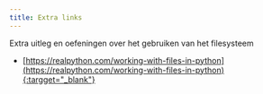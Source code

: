 ```yaml
---
title: Extra links
---
```


Extra uitleg en oefeningen over het gebruiken van het filesysteem
* [https://realpython.com/working-with-files-in-python](https://realpython.com/working-with-files-in-python){:targget="_blank"}
